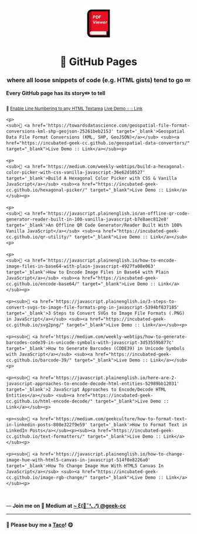 <div align="center">
  <img src="https://github.com/incubated-geek-cc/OfflinePDFViewer/raw/main/img/logo.png" width="96" alt="logo">

  # 📄 GitHub Pages

  ### where all loose snippets of code (e.g. HTML gists) tend to go 💤

<div align="left">

  **Every GitHub page has its story✏️ to tell**

</div>
<div align="left">
	<p>
	<sub>📑 <a href='https://medium.com/weekly-webtips/enable-line-numbering-to-any-html-textarea-35e15ea320e2' target='_blank'>Enable Line Numbering to any HTML Textarea</a></sub> <sub><a href="https://incubated-geek-cc.github.io/code-editors/" target="_blank">Live Demo :: :: Link</a></sub><p>

	<p>
	<sub>📑 <a href='https://towardsdatascience.com/geospatial-file-format-conversions-kml-shp-geojson-25261beb2153' target='_blank'>Geospatial Data File Format Conversions (KML, SHP, GeoJSON)</a></sub> <sub><a href="https://incubated-geek-cc.github.io/geospatial-data-convertors/" target="_blank">Live Demo :: Link</a></sub><p>

	<p>
	<sub>📑 <a href='https://medium.com/weekly-webtips/build-a-hexagonal-color-picker-with-css-vanilla-javascript-36e62d10527' target='_blank'>Build A Hexagonal Color Picker with CSS & Vanilla JavaScript</a></sub> <sub><a href="https://incubated-geek-cc.github.io/hexagonal-picker/" target="_blank">Live Demo :: Link</a></sub><p>

	<p>
	<sub>📑 <a href='https://javascript.plainenglish.io/an-offline-qr-code-generator-reader-built-in-100-vanilla-javascript-b7e8aec812e8' target='_blank'>An Offline QR Code Generator/Reader Built With 100% Vanilla JavaScript</a></sub> <sub><a href="https://incubated-geek-cc.github.io/qr-utility/" target="_blank">Live Demo :: Link</a></sub><p>

	<p>
	<sub>📑 <a href='https://javascript.plainenglish.io/how-to-encode-image-files-in-base64-with-plain-javascript-4927fa08e063' target='_blank'>How to Encode Image Files in Base64 with Plain JavaScript</a></sub> <sub><a href="https://incubated-geek-cc.github.io/encode-base64/" target="_blank">Live Demo :: Link</a></sub><p>

	<p><sub>📑 <a href='https://javascript.plainenglish.io/3-steps-to-convert-svgs-to-image-file-formats-png-in-javascript-5394bf837185' target='_blank'>3 Steps to Convert SVGs to Image File Formats (.PNG) in JavaScript</a></sub> <sub><a href="https://incubated-geek-cc.github.io/svg2png/" target="_blank">Live Demo :: Link</a></sub><p>

	<p><sub>📑 <a href='https://medium.com/weekly-webtips/how-to-generate-barcodes-code39-in-unicode-symbols-with-javascript-3d53559b877c' target='_blank'>How to Generate Barcodes (CODE39) in Unicode Symbols with JavaScript</a></sub> <sub><a href="https://incubated-geek-cc.github.io/barcode-39/" target="_blank">Live Demo :: Link</a></sub><p>

	<p><sub>📑 <a href='https://javascript.plainenglish.io/here-are-2-javascript-approaches-to-encode-decode-html-entities-52989bb12031' target='_blank'>2 JavaScript Approaches to Encode/Decode HTML Entities</a></sub> <sub><a href="https://incubated-geek-cc.github.io/html-encode-decode/" target="_blank">Live Demo :: Link</a></sub><p>

	<p><sub>📑 <a href='https://medium.com/geekculture/how-to-format-text-in-linkedin-posts-808e322f9e59' target='_blank'>How to Format Text in LinkedIn Posts</a></sub><p><sub><a href="https://incubated-geek-cc.github.io/text-formatters/" target="_blank">Live Demo :: Link</a></sub><p>

	<p><sub>📑 <a href='https://javascript.plainenglish.io/how-to-change-image-hue-with-html5-canvas-in-javascript-514f0e8226a0' target='_blank'>How To Change Image Hue With HTML5 Canvas In JavaScript</a></sub> <sub><a href="https://incubated-geek-cc.github.io/image-rgb-change/" target="_blank">Live Demo :: Link</a></sub><p>
</div>
</div>
<br>
<p>— <b>Join me on 📝 <b>Medium</b> at <a href='https://medium.com/@geek-cc' target='_blank'>~ ξ(🎀˶❛◡❛) @geek-cc</a></b></p>

---

#### 🌮 Please buy me a <a href='https://www.buymeacoffee.com/geekcc' target='_blank'>Taco</a>! 😋